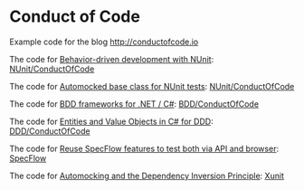 # Conduct of Code

Example code for the blog http://conductofcode.io

The code for [Behavior-driven development with NUnit](http://conductofcode.io/post/behavior-driven-development-with-nunit/): [NUnit/ConductOfCode](/NUnit/ConductOfCode)

The code for [Automocked base class for NUnit tests](http://conductofcode.io/post/automocked-base-class-for-nunit-tests/): [NUnit/ConductOfCode](/NUnit/ConductOfCode)

The code for [BDD frameworks for .NET / C#](http://conductofcode.io/post/bdd-frameworks-for-dotnet-csharp/): [BDD/ConductOfCode](/BDD/ConductOfCode)

The code for [Entities and Value Objects in C# for DDD](http://conductofcode.io/post/entities-and-value-objects-in-csharp-for-ddd/): [DDD/ConductOfCode](/DDD/ConductOfCode)

The code for [Reuse SpecFlow features to test both via API and browser](http://conductofcode.io/post/reuse-specflow-features-to-test-both-via-api-and-browser/): [SpecFlow](/SpecFlow)

The code for [Automocking and the Dependency Inversion Principle](http://conductofcode.io/post/automocking-and-the-dependency-inversion-principle/): [Xunit](/Xunit)
